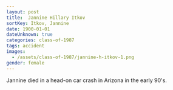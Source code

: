 ```yaml
---
layout: post
title:  Jannine Hillary Itkov
sortKey: Itkov, Jannine
date: 1900-01-01
dateUnknown: true
categories: class-of-1987
tags: accident
images:
  - /assets/class-of-1987/jannine-h-itkov-1.png
gender: female
---
```

Jannine died in a head-on car crash in Arizona in the early 90's.
